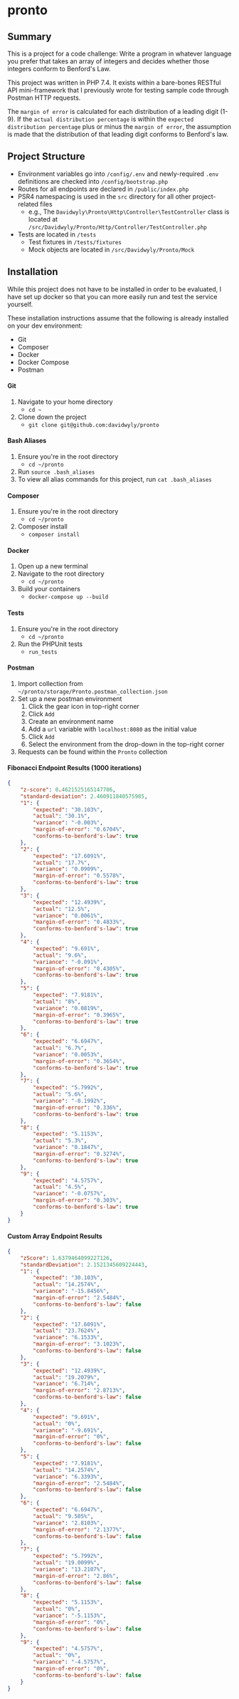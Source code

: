 # pronto

## Summary
This is a project for a code challenge: Write a program in whatever language you prefer that takes an array of integers and decides whether those integers conform to Benford's Law.

This project was written in PHP 7.4. It exists within a bare-bones RESTful API mini-framework that I previously wrote for testing sample code through Postman HTTP requests.

The `margin of error` is calculated for each distribution of a leading digit (1-9). If the `actual distribution percentage` is within the `expected distribution percentage` plus or minus the `margin of error`, the assumption is made that the distribution of that leading digit conforms to Benford's law.

## Project Structure
- Environment variables go into `/config/.env` and newly-required `.env` definitions are checked into `/config/bootstrap.php`
- Routes for all endpoints are declared in `/public/index.php`
- PSR4 namespacing is used in the `src` directory for all other project-related files
    - e.g., The `Davidwyly\Pronto\Http\Controller\TestController` class is located at `/src/Davidwyly/Pronto/Http/Controller/TestController.php`
- Tests are located in `/tests`
    - Test fixtures in `/tests/fixtures`
    - Mock objects are located in `/src/Davidwyly/Pronto/Mock`

## Installation
While this project does not have to be installed in order to be evaluated, I have set up docker so that you can more easily run and test the service yourself.

These installation instructions assume that the following is already installed on your dev environment:
- Git
- Composer
- Docker
- Docker Compose
- Postman

#### Git
1. Navigate to your home directory
    - `cd ~`
2. Clone down the project
    - `git clone git@github.com:davidwyly/pronto`

#### Bash Aliases
1. Ensure you're in the root directory
    - `cd ~/pronto`
2. Run `source .bash_aliases`
3. To view all alias commands for this project, run `cat .bash_aliases`

#### Composer
1. Ensure you're in the root directory
    - `cd ~/pronto`
2. Composer install
    - `composer install`

#### Docker
1. Open up a new terminal
2. Navigate to the root directory
    - `cd ~/pronto`
3. Build your containers
   - `docker-compose up --build`

#### Tests
1. Ensure you're in the root directory
    - `cd ~/pronto`
2. Run the PHPUnit tests
   - `run_tests`

#### Postman
1. Import collection from `~/pronto/storage/Pronto.postman_collection.json`
2. Set up a new postman environment
   1. Click the gear icon in top-right corner
   2. Click `Add`
   3. Create an environment name
   4. Add a `url` variable with `localhost:8080` as the initial value
   5. Click `Add`
   6. Select the environment from the drop-down in the top-right corner
3. Requests can be found within the `Pronto` collection

#### Fibonacci Endpoint Results (1000 iterations)

```json
{
    "z-score": 0.4621525165147706,
    "standard-deviation": 2.460911840575985,
    "1": {
        "expected": "30.103%",
        "actual": "30.1%",
        "variance": "-0.003%",
        "margin-of-error": "0.6704%",
        "conforms-to-benford's-law": true
    },
    "2": {
        "expected": "17.6091%",
        "actual": "17.7%",
        "variance": "0.0909%",
        "margin-of-error": "0.5578%",
        "conforms-to-benford's-law": true
    },
    "3": {
        "expected": "12.4939%",
        "actual": "12.5%",
        "variance": "0.0061%",
        "margin-of-error": "0.4833%",
        "conforms-to-benford's-law": true
    },
    "4": {
        "expected": "9.691%",
        "actual": "9.6%",
        "variance": "-0.091%",
        "margin-of-error": "0.4305%",
        "conforms-to-benford's-law": true
    },
    "5": {
        "expected": "7.9181%",
        "actual": "8%",
        "variance": "0.0819%",
        "margin-of-error": "0.3965%",
        "conforms-to-benford's-law": true
    },
    "6": {
        "expected": "6.6947%",
        "actual": "6.7%",
        "variance": "0.0053%",
        "margin-of-error": "0.3654%",
        "conforms-to-benford's-law": true
    },
    "7": {
        "expected": "5.7992%",
        "actual": "5.6%",
        "variance": "-0.1992%",
        "margin-of-error": "0.336%",
        "conforms-to-benford's-law": true
    },
    "8": {
        "expected": "5.1153%",
        "actual": "5.3%",
        "variance": "0.1847%",
        "margin-of-error": "0.3274%",
        "conforms-to-benford's-law": true
    },
    "9": {
        "expected": "4.5757%",
        "actual": "4.5%",
        "variance": "-0.0757%",
        "margin-of-error": "0.303%",
        "conforms-to-benford's-law": true
    }
}
```

#### Custom Array Endpoint Results

```json
{
    "zScore": 1.6379464099227126,
    "standardDeviation": 2.1521345609224443,
    "1": {
        "expected": "30.103%",
        "actual": "14.2574%",
        "variance": "-15.8456%",
        "margin-of-error": "2.5484%",
        "conforms-to-benford's-law": false
    },
    "2": {
        "expected": "17.6091%",
        "actual": "23.7624%",
        "variance": "6.1533%",
        "margin-of-error": "3.1023%",
        "conforms-to-benford's-law": false
    },
    "3": {
        "expected": "12.4939%",
        "actual": "19.2079%",
        "variance": "6.714%",
        "margin-of-error": "2.8713%",
        "conforms-to-benford's-law": false
    },
    "4": {
        "expected": "9.691%",
        "actual": "0%",
        "variance": "-9.691%",
        "margin-of-error": "0%",
        "conforms-to-benford's-law": false
    },
    "5": {
        "expected": "7.9181%",
        "actual": "14.2574%",
        "variance": "6.3393%",
        "margin-of-error": "2.5484%",
        "conforms-to-benford's-law": false
    },
    "6": {
        "expected": "6.6947%",
        "actual": "9.505%",
        "variance": "2.8103%",
        "margin-of-error": "2.1377%",
        "conforms-to-benford's-law": false
    },
    "7": {
        "expected": "5.7992%",
        "actual": "19.0099%",
        "variance": "13.2107%",
        "margin-of-error": "2.86%",
        "conforms-to-benford's-law": false
    },
    "8": {
        "expected": "5.1153%",
        "actual": "0%",
        "variance": "-5.1153%",
        "margin-of-error": "0%",
        "conforms-to-benford's-law": false
    },
    "9": {
        "expected": "4.5757%",
        "actual": "0%",
        "variance": "-4.5757%",
        "margin-of-error": "0%",
        "conforms-to-benford's-law": false
    }
}
```
